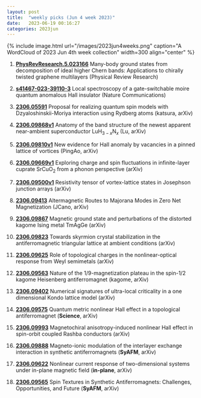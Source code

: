 ```yaml
---
layout: post
title:  "weekly picks (Jun 4 week 2023)"
date:   2023-06-19 00:16:27
categories: 2023jun
---
```



{% include image.html url="/images/2023jun4weeks.png" caption="A WordCloud of 2023 Jun 4th week collection" width=300 align="center" %}



1. **[PhysRevResearch.5.023166](https://link.aps.org/doi/10.1103/PhysRevResearch.5.023166)** Many-body ground states from decomposition of ideal higher Chern bands: Applications to chirally twisted graphene multilayers (Physical Review Research)

1. **[s41467-023-39110-3](https://www.nature.com/articles/s41467-023-39110-3)** Local spectroscopy of a gate-switchable moire quantum anomalous Hall insulator (Nature Communications)



1. **[2306.05591](http://arxiv.org/abs/2306.05591)** Proposal for realizing quantum spin models with Dzyaloshinskii-Moriya interaction using Rydberg atoms (katsura, arXiv)



1. **[2306.09868v1](https://arxiv.org/abs/2306.09868v1)** Anatomy of the band structure of the newest apparent near-ambient superconductor LuH$_{3-x}$N$_x$ (Lu, arXiv)

1. **[2306.09810v1](https://arxiv.org/abs/2306.09810v1)** New evidence for Hall anomaly by vacancies in a pinned lattice of vortices (PingAo, arXiv)

1. **[2306.09669v1](https://arxiv.org/abs/2306.09669v1)** Exploring charge and spin fluctuations in infinite-layer cuprate SrCuO$_{2}$ from a phonon perspective (arXiv)

1. **[2306.09500v1](https://arxiv.org/abs/2306.09500v1)** Resistivity tensor of vortex-lattice states in Josephson junction arrays (arXiv)

1. **[2306.09413](http://arxiv.org/abs/2306.09413)** Altermagnetic Routes to Majorana Modes in Zero Net Magnetization (JCano, arXiv)

1. **[2306.09867](http://arxiv.org/abs/2306.09867)** Magnetic ground state and perturbations of the distorted kagome Ising metal TmAgGe (arXiv)

1. **[2306.09823](http://arxiv.org/abs/2306.09823)** Towards skyrmion crystal stabilization in the antiferromagnetic triangular lattice at ambient conditions (arXiv)

1. **[2306.09625](http://arxiv.org/abs/2306.09625)** Role of topological charges in the nonlinear-optical response from Weyl semimetals (arXiv)

1. **[2306.09563](http://arxiv.org/abs/2306.09563)** Nature of the 1/9-magnetization plateau in the spin-1/2 kagome Heisenberg antiferromagnet (kagome, arXiv)

1. **[2306.09402](http://arxiv.org/abs/2306.09402)** Numerical signatures of ultra-local criticality in a one dimensional Kondo lattice model (arXiv)

1. **[2306.09575](http://arxiv.org/abs/2306.09575)** Quantum metric nonlinear Hall effect in a topological antiferromagnet (**Science**, arXiv)

1. **[2306.09993](http://arxiv.org/abs/2306.09993)** Magnetochiral anisotropy-induced nonlinear Hall effect in spin-orbit coupled Rashba conductors (arXiv)

1. **[2306.09888](http://arxiv.org/abs/2306.09888)** Magneto-ionic modulation of the interlayer exchange interaction in synthetic antiferromagnets (**SyAFM**, arXiv)

1. **[2306.09622](http://arxiv.org/abs/2306.09622)** Nonlinear current response of two-dimensional systems under in-plane magnetic field (**in-plane**, arXiv)

1. **[2306.09565](http://arxiv.org/abs/2306.09565)** Spin Textures in Synthetic Antiferromagnets: Challenges, Opportunities, and Future (**SyAFM**, arXiv)



